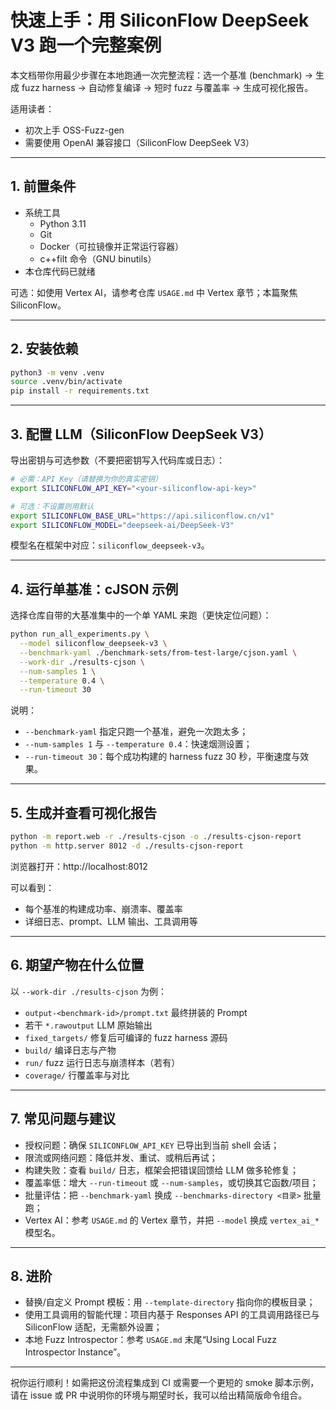 # 快速上手：用 SiliconFlow DeepSeek V3 跑一个完整案例

本文档带你用最少步骤在本地跑通一次完整流程：选一个基准 (benchmark) -> 生成 fuzz harness -> 自动修复编译 -> 短时 fuzz 与覆盖率 -> 生成可视化报告。

适用读者：
- 初次上手 OSS-Fuzz-gen
- 需要使用 OpenAI 兼容接口（SiliconFlow DeepSeek V3）

---

## 1. 前置条件

- 系统工具
  - Python 3.11
  - Git
  - Docker（可拉镜像并正常运行容器）
  - c++filt 命令（GNU binutils）
- 本仓库代码已就绪

可选：如使用 Vertex AI，请参考仓库 `USAGE.md` 中 Vertex 章节；本篇聚焦 SiliconFlow。

---

## 2. 安装依赖

```zsh
python3 -m venv .venv
source .venv/bin/activate
pip install -r requirements.txt
```

---

## 3. 配置 LLM（SiliconFlow DeepSeek V3）

导出密钥与可选参数（不要把密钥写入代码库或日志）：

```zsh
# 必需：API Key（请替换为你的真实密钥）
export SILICONFLOW_API_KEY="<your-siliconflow-api-key>"

# 可选：不设置则用默认
export SILICONFLOW_BASE_URL="https://api.siliconflow.cn/v1"
export SILICONFLOW_MODEL="deepseek-ai/DeepSeek-V3"
```

模型名在框架中对应：`siliconflow_deepseek-v3`。

---

## 4. 运行单基准：cJSON 示例

选择仓库自带的大基准集中的一个单 YAML 来跑（更快定位问题）：

```zsh
python run_all_experiments.py \
  --model siliconflow_deepseek-v3 \
  --benchmark-yaml ./benchmark-sets/from-test-large/cjson.yaml \
  --work-dir ./results-cjson \
  --num-samples 1 \
  --temperature 0.4 \
  --run-timeout 30
```

说明：
- `--benchmark-yaml` 指定只跑一个基准，避免一次跑太多；
- `--num-samples 1` 与 `--temperature 0.4`：快速烟测设置；
- `--run-timeout 30`：每个成功构建的 harness fuzz 30 秒，平衡速度与效果。

---

## 5. 生成并查看可视化报告

```zsh
python -m report.web -r ./results-cjson -o ./results-cjson-report
python -m http.server 8012 -d ./results-cjson-report
```

浏览器打开：http://localhost:8012

可以看到：
- 每个基准的构建成功率、崩溃率、覆盖率
- 详细日志、prompt、LLM 输出、工具调用等

---

## 6. 期望产物在什么位置

以 `--work-dir ./results-cjson` 为例：
- `output-<benchmark-id>/prompt.txt` 最终拼装的 Prompt
- 若干 `*.rawoutput` LLM 原始输出
- `fixed_targets/` 修复后可编译的 fuzz harness 源码
- `build/` 编译日志与产物
- `run/` fuzz 运行日志与崩溃样本（若有）
- `coverage/` 行覆盖率与对比

---

## 7. 常见问题与建议

- 授权问题：确保 `SILICONFLOW_API_KEY` 已导出到当前 shell 会话；
- 限流或网络问题：降低并发、重试、或稍后再试；
- 构建失败：查看 `build/` 日志，框架会把错误回馈给 LLM 做多轮修复；
- 覆盖率低：增大 `--run-timeout` 或 `--num-samples`，或切换其它函数/项目；
- 批量评估：把 `--benchmark-yaml` 换成 `--benchmarks-directory <目录>` 批量跑；
- Vertex AI：参考 `USAGE.md` 的 Vertex 章节，并把 `--model` 换成 `vertex_ai_*` 模型名。

---

## 8. 进阶

- 替换/自定义 Prompt 模板：用 `--template-directory` 指向你的模板目录；
- 使用工具调用的智能代理：项目内基于 Responses API 的工具调用路径已与 SiliconFlow 适配，无需额外设置；
- 本地 Fuzz Introspector：参考 `USAGE.md` 末尾“Using Local Fuzz Introspector Instance”。

---

祝你运行顺利！如需把这份流程集成到 CI 或需要一个更短的 smoke 脚本示例，请在 issue 或 PR 中说明你的环境与期望时长，我可以给出精简版命令组合。